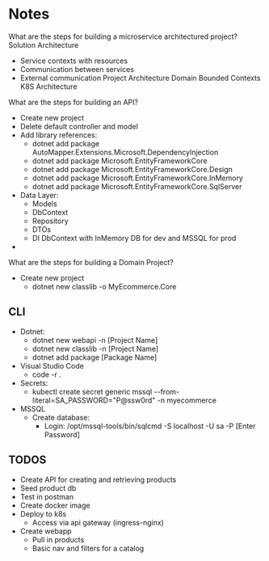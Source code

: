 # Notes

What are the steps for building a microservice architectured project?
Solution Architecture
- Service contexts with resources
- Communication between services
- External communication
Project Architecture
Domain Bounded Contexts
K8S Architecture

What are the steps for building an API?
* Create new project
* Delete default controller and model
* Add library references:
    * dotnet add package AutoMapper.Extensions.Microsoft.DependencyInjection
    * dotnet add package Microsoft.EntityFrameworkCore
    * dotnet add package Microsoft.EntityFrameworkCore.Design
    * dotnet add package Microsoft.EntityFrameworkCore.InMemory
    * dotnet add package Microsoft.EntityFrameworkCore.SqlServer
* Data Layer:
    * Models
    * DbContext
    * Repository
    * DTOs
    * DI DbContext with InMemory DB for dev and MSSQL for prod
* 

What are the steps for building a Domain Project?
* Create new project
    * dotnet new classlib -o MyEcommerce.Core

## CLI

* Dotnet:
    * dotnet new webapi -n [Project Name]
    * dotnet new classlib -n [Project Name]
    * dotnet add package [Package Name]
* Visual Studio Code
    * code -r .
* Secrets:
    * kubectl create secret generic mssql --from-literal=SA_PASSWORD="P@ssw0rd" -n myecommerce
* MSSQL
    * Create database:
        * Login: /opt/mssql-tools/bin/sqlcmd -S localhost -U sa -P [Enter Password]

## TODOS

* Create API for creating and retrieving products
* Seed product db
* Test in postman
* Create docker image
* Deploy to k8s
    * Access via api gateway (ingress-nginx)
* Create webapp
    * Pull in products
    * Basic nav and filters for a catalog
